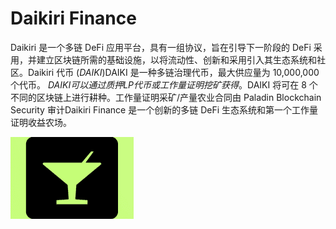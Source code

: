 # Daikiri Finance

Daikiri 是一个多链 DeFi 应用平台，具有一组协议，旨在引导下一阶段的 DeFi 采用，并建立区块链所需的基础设施，以将流动性、创新和采用引入其生态系统和社区。Daikiri 代币 ($DAIKI)$DAIKI 是一种多链治理代币，最大供应量为 10,000,000 个代币。 $DAIKI 可以通过质押 LP 代币或工作量证明挖矿获得。$DAIKI 将可在 8 个不同的区块链上进行耕种。工作量证明采矿/产量农业合同由 Paladin Blockchain Security 审计Daikiri Finance 是一个创新的多链 DeFi 生态系统和第一个工作量证明收益农场。

![1](1.png)
